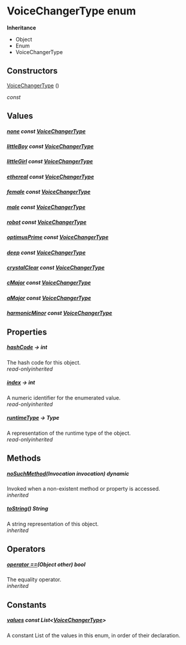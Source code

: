 


# VoiceChangerType enum










**Inheritance**

- Object
- Enum
- VoiceChangerType






## Constructors

[VoiceChangerType](../zego_uikit_prebuilt_live_audio_room/VoiceChangerType/VoiceChangerType.md) ()

  _const_ 


## Values

##### [none](../zego_uikit_prebuilt_live_audio_room/VoiceChangerType.md) const [VoiceChangerType](../zego_uikit_prebuilt_live_audio_room/VoiceChangerType.md)



  




##### [littleBoy](../zego_uikit_prebuilt_live_audio_room/VoiceChangerType.md) const [VoiceChangerType](../zego_uikit_prebuilt_live_audio_room/VoiceChangerType.md)



  




##### [littleGirl](../zego_uikit_prebuilt_live_audio_room/VoiceChangerType.md) const [VoiceChangerType](../zego_uikit_prebuilt_live_audio_room/VoiceChangerType.md)



  




##### [ethereal](../zego_uikit_prebuilt_live_audio_room/VoiceChangerType.md) const [VoiceChangerType](../zego_uikit_prebuilt_live_audio_room/VoiceChangerType.md)



  




##### [female](../zego_uikit_prebuilt_live_audio_room/VoiceChangerType.md) const [VoiceChangerType](../zego_uikit_prebuilt_live_audio_room/VoiceChangerType.md)



  




##### [male](../zego_uikit_prebuilt_live_audio_room/VoiceChangerType.md) const [VoiceChangerType](../zego_uikit_prebuilt_live_audio_room/VoiceChangerType.md)



  




##### [robot](../zego_uikit_prebuilt_live_audio_room/VoiceChangerType.md) const [VoiceChangerType](../zego_uikit_prebuilt_live_audio_room/VoiceChangerType.md)



  




##### [optimusPrime](../zego_uikit_prebuilt_live_audio_room/VoiceChangerType.md) const [VoiceChangerType](../zego_uikit_prebuilt_live_audio_room/VoiceChangerType.md)



  




##### [deep](../zego_uikit_prebuilt_live_audio_room/VoiceChangerType.md) const [VoiceChangerType](../zego_uikit_prebuilt_live_audio_room/VoiceChangerType.md)



  




##### [crystalClear](../zego_uikit_prebuilt_live_audio_room/VoiceChangerType.md) const [VoiceChangerType](../zego_uikit_prebuilt_live_audio_room/VoiceChangerType.md)



  




##### [cMajor](../zego_uikit_prebuilt_live_audio_room/VoiceChangerType.md) const [VoiceChangerType](../zego_uikit_prebuilt_live_audio_room/VoiceChangerType.md)



  




##### [aMajor](../zego_uikit_prebuilt_live_audio_room/VoiceChangerType.md) const [VoiceChangerType](../zego_uikit_prebuilt_live_audio_room/VoiceChangerType.md)



  




##### [harmonicMinor](../zego_uikit_prebuilt_live_audio_room/VoiceChangerType.md) const [VoiceChangerType](../zego_uikit_prebuilt_live_audio_room/VoiceChangerType.md)



  





## Properties

##### [hashCode](../zego_uikit_prebuilt_live_audio_room/VoiceChangerType/hashCode.md) &#8594; int



The hash code for this object.  
_<span class="feature">read-only</span><span class="feature">inherited</span>_



##### [index](../zego_uikit_prebuilt_live_audio_room/VoiceChangerType/index.md) &#8594; int



A numeric identifier for the enumerated value.  
_<span class="feature">read-only</span><span class="feature">inherited</span>_



##### [runtimeType](../zego_uikit_prebuilt_live_audio_room/VoiceChangerType/runtimeType.md) &#8594; Type



A representation of the runtime type of the object.  
_<span class="feature">read-only</span><span class="feature">inherited</span>_





## Methods

##### [noSuchMethod](../zego_uikit_prebuilt_live_audio_room/VoiceChangerType/noSuchMethod.md)(Invocation invocation) dynamic



Invoked when a non-existent method or property is accessed.  
_<span class="feature">inherited</span>_



##### [toString](../zego_uikit_prebuilt_live_audio_room/VoiceChangerType/toString.md)() String



A string representation of this object.  
_<span class="feature">inherited</span>_





## Operators

##### [operator ==](../zego_uikit_prebuilt_live_audio_room/VoiceChangerType/operator_equals.md)(Object other) bool



The equality operator.  
_<span class="feature">inherited</span>_










## Constants

##### [values](../zego_uikit_prebuilt_live_audio_room/VoiceChangerType/values-constant.md) const List&lt;[VoiceChangerType](../zego_uikit_prebuilt_live_audio_room/VoiceChangerType.md)>



A constant List of the values in this enum, in order of their declaration.  









